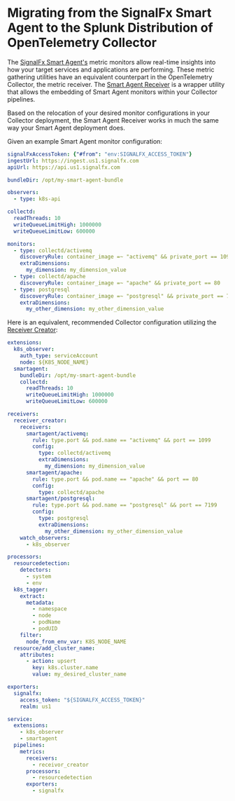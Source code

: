 # Migrating from the SignalFx Smart Agent to the Splunk Distribution of OpenTelemetry Collector

The [SignalFx Smart Agent's](https://github.com/signalfx/signalfx-agent/blob/master/README.md)
metric monitors allow real-time insights into how your target services and
applications are performing.  These metric gathering utilities have an
equivalent counterpart in the OpenTelemetry Collector, the metric receiver.
The [Smart Agent Receiver](./README.md) is a wrapper utility that allows the
embedding of Smart Agent monitors within your Collector pipelines.

Based on the relocation of your desired monitor configurations in your Collector
deployment, the Smart Agent Receiver works in much the same way your Smart Agent
deployment does.

Given an example Smart Agent monitor configuration:

```yaml
signalFxAccessToken: {"#from": "env:SIGNALFX_ACCESS_TOKEN"}
ingestUrl: https://ingest.us1.signalfx.com
apiUrl: https://api.us1.signalfx.com

bundleDir: /opt/my-smart-agent-bundle

observers:
  - type: k8s-api

collectd:
  readThreads: 10
  writeQueueLimitHigh: 1000000
  writeQueueLimitLow: 600000

monitors:
  - type: collectd/activemq
    discoveryRule: container_image =~ "activemq" && private_port == 1099
    extraDimensions:
      my_dimension: my_dimension_value
  - type: collectd/apache
    discoveryRule: container_image =~ "apache" && private_port == 80
  - type: postgresql
    discoveryRule: container_image =~ "postgresql" && private_port == 7199
    extraDimensions:
      my_other_dimension: my_other_dimension_value
```

Here is an equivalent, recommended Collector configuration utilizing the
[Receiver Creator](https://github.com/open-telemetry/opentelemetry-collector-contrib/blob/master/receiver/receivercreator/README.md):

```yaml
extensions:
  k8s_observer:
    auth_type: serviceAccount
    node: ${K8S_NODE_NAME}
  smartagent:
    bundleDir: /opt/my-smart-agent-bundle
    collectd:
      readThreads: 10
      writeQueueLimitHigh: 1000000
      writeQueueLimitLow: 600000

receivers:
  receiver_creator:
    receivers:
      smartagent/activemq:
        rule: type.port && pod.name == "activemq" && port == 1099
        config:
          type: collectd/activemq
          extraDimensions:
            my_dimension: my_dimension_value
      smartagent/apache:
        rule: type.port && pod.name == "apache" && port == 80
        config:
          type: collectd/apache
      smartagent/postgresql:
        rule: type.port && pod.name == "postgresql" && port == 7199
        config:
          type: postgresql
          extraDimensions:
            my_other_dimension: my_other_dimension_value
    watch_observers:
      - k8s_observer

processors:
  resourcedetection:
    detectors:
      - system
      - env
  k8s_tagger:
    extract:
      metadata:
        - namespace
        - node
        - podName
        - podUID
    filter:
      node_from_env_var: K8S_NODE_NAME
  resource/add_cluster_name:
    attributes:
      - action: upsert
        key: k8s.cluster.name
        value: my_desired_cluster_name

exporters:
  signalfx:
    access_token: "${SIGNALFX_ACCESS_TOKEN}"
    realm: us1

service:
  extensions:
    - k8s_observer
    - smartagent
  pipelines:
    metrics:
      receivers:
        - receivor_creator
      processors:
        - resourcedetection
      exporters:
        - signalfx
```
